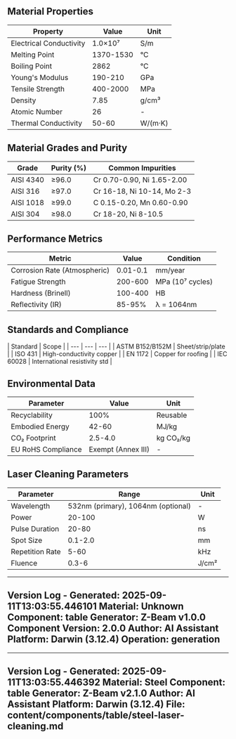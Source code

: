 ## Material Properties
| Property | Value | Unit |
| --- | --- | --- |
| Electrical Conductivity | 1.0×10⁷ | S/m |
| Melting Point | 1370-1530 | °C |
| Boiling Point | 2862 | °C |
| Young's Modulus | 190-210 | GPa |
| Tensile Strength | 400-2000 | MPa |
| Density | 7.85 | g/cm³ |
| Atomic Number | 26 | - |
| Thermal Conductivity | 50-60 | W/(m·K) |


## Material Grades and Purity
| Grade | Purity (%) | Common Impurities |
| --- | --- | --- |
| AISI 4340 | ≥96.0 | Cr 0.70-0.90, Ni 1.65-2.00 |
| AISI 316 | ≥97.0 | Cr 16-18, Ni 10-14, Mo 2-3 |
| AISI 1018 | ≥99.0 | C 0.15-0.20, Mn 0.60-0.90 |
| AISI 304 | ≥98.0 | Cr 18-20, Ni 8-10.5 |


## Performance Metrics
| Metric | Value | Condition |
| --- | --- | --- |
| Corrosion Rate (Atmospheric) | 0.01-0.1 | mm/year |
| Fatigue Strength | 200-600 | MPa (10⁷ cycles) |
| Hardness (Brinell) | 100-400 | HB |
| Reflectivity (IR) | 85-95% | λ = 1064nm |


## Standards and Compliance
| Standard | Scope |
| --- | --- | --- |
| ASTM B152/B152M | Sheet/strip/plate |
| ISO 431 | High-conductivity copper |
| EN 1172 | Copper for roofing |
| IEC 60028 | International resistivity std |


## Environmental Data
| Parameter | Value | Unit |
| --- | --- | --- |
| Recyclability | 100% | Reusable |
| Embodied Energy | 42-60 | MJ/kg |
| CO₂ Footprint | 2.5-4.0 | kg CO₂/kg |
| EU RoHS Compliance | Exempt (Annex III) | - |


## Laser Cleaning Parameters
| Parameter | Range | Unit |
| --- | --- | --- |
| Wavelength | 532nm (primary), 1064nm (optional) | - |
| Power | 20-100 | W |
| Pulse Duration | 20-80 | ns |
| Spot Size | 0.1-2.0 | mm |
| Repetition Rate | 5-60 | kHz |
| Fluence | 0.3-6 | J/cm² |


---
Version Log - Generated: 2025-09-11T13:03:55.446101
Material: Unknown
Component: table
Generator: Z-Beam v1.0.0
Component Version: 2.0.0
Author: AI Assistant
Platform: Darwin (3.12.4)
Operation: generation
---

---
Version Log - Generated: 2025-09-11T13:03:55.446392
Material: Steel
Component: table
Generator: Z-Beam v2.1.0
Author: AI Assistant
Platform: Darwin (3.12.4)
File: content/components/table/steel-laser-cleaning.md
---
